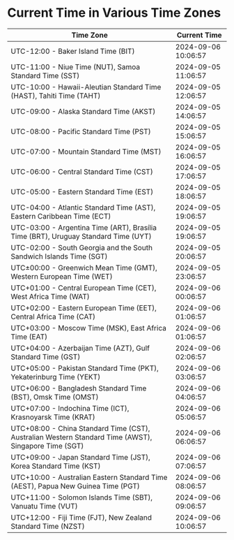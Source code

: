 # Current Time in Various Time Zones

| Time Zone | Current Time |
|-----------|--------------|
| UTC-12:00 - Baker Island Time (BIT) | 2024-09-06 10:06:57 |
| UTC-11:00 - Niue Time (NUT), Samoa Standard Time (SST) | 2024-09-05 11:06:57 |
| UTC-10:00 - Hawaii-Aleutian Standard Time (HAST), Tahiti Time (TAHT) | 2024-09-05 12:06:57 |
| UTC-09:00 - Alaska Standard Time (AKST) | 2024-09-05 14:06:57 |
| UTC-08:00 - Pacific Standard Time (PST) | 2024-09-05 15:06:57 |
| UTC-07:00 - Mountain Standard Time (MST) | 2024-09-05 16:06:57 |
| UTC-06:00 - Central Standard Time (CST) | 2024-09-05 17:06:57 |
| UTC-05:00 - Eastern Standard Time (EST) | 2024-09-05 18:06:57 |
| UTC-04:00 - Atlantic Standard Time (AST), Eastern Caribbean Time (ECT) | 2024-09-05 19:06:57 |
| UTC-03:00 - Argentina Time (ART), Brasília Time (BRT), Uruguay Standard Time (UYT) | 2024-09-05 19:06:57 |
| UTC-02:00 - South Georgia and the South Sandwich Islands Time (SGT) | 2024-09-05 20:06:57 |
| UTC±00:00 - Greenwich Mean Time (GMT), Western European Time (WET) | 2024-09-05 23:06:57 |
| UTC+01:00 - Central European Time (CET), West Africa Time (WAT) | 2024-09-06 00:06:57 |
| UTC+02:00 - Eastern European Time (EET), Central Africa Time (CAT) | 2024-09-06 01:06:57 |
| UTC+03:00 - Moscow Time (MSK), East Africa Time (EAT) | 2024-09-06 01:06:57 |
| UTC+04:00 - Azerbaijan Time (AZT), Gulf Standard Time (GST) | 2024-09-06 02:06:57 |
| UTC+05:00 - Pakistan Standard Time (PKT), Yekaterinburg Time (YEKT) | 2024-09-06 03:06:57 |
| UTC+06:00 - Bangladesh Standard Time (BST), Omsk Time (OMST) | 2024-09-06 04:06:57 |
| UTC+07:00 - Indochina Time (ICT), Krasnoyarsk Time (KRAT) | 2024-09-06 05:06:57 |
| UTC+08:00 - China Standard Time (CST), Australian Western Standard Time (AWST), Singapore Time (SGT) | 2024-09-06 06:06:57 |
| UTC+09:00 - Japan Standard Time (JST), Korea Standard Time (KST) | 2024-09-06 07:06:57 |
| UTC+10:00 - Australian Eastern Standard Time (AEST), Papua New Guinea Time (PGT) | 2024-09-06 08:06:57 |
| UTC+11:00 - Solomon Islands Time (SBT), Vanuatu Time (VUT) | 2024-09-06 09:06:57 |
| UTC+12:00 - Fiji Time (FJT), New Zealand Standard Time (NZST) | 2024-09-06 10:06:57 |
